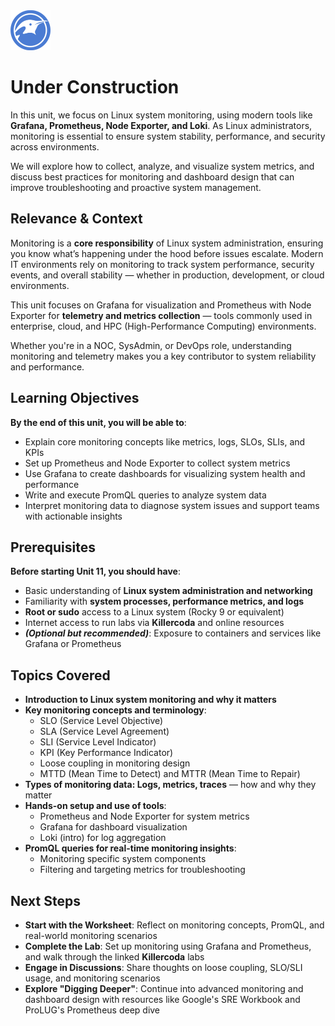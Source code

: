 <div class="flex-container">
        <img src="https://github.com/ProfessionalLinuxUsersGroup/img/blob/main/Assets/Logos/ProLUG_Round_Transparent_LOGO.png?raw=true" width="64" height="64"></img>
    <p>
        <h1>Under Construction</h1>
    </p>
</div>

In this unit, we focus on Linux system monitoring, using modern tools like **Grafana, Prometheus, Node Exporter, and Loki**. As Linux administrators, monitoring is essential to ensure system stability, performance, and security across environments.

We will explore how to collect, analyze, and visualize system metrics, and discuss best practices for monitoring and dashboard design that can improve troubleshooting and proactive system management.

## Relevance & Context

Monitoring is a **core responsibility** of Linux system administration, ensuring you know what’s happening under the hood before issues escalate. Modern IT environments rely on monitoring to track system performance, security events, and overall stability — whether in production, development, or cloud environments.

This unit focuses on Grafana for visualization and Prometheus with Node Exporter for **telemetry and metrics collection** — tools commonly used in enterprise, cloud, and HPC (High-Performance Computing) environments.

Whether you're in a NOC, SysAdmin, or DevOps role, understanding monitoring and telemetry makes you a key contributor to system reliability and performance.

## Learning Objectives

**By the end of this unit, you will be able to**:

- Explain core monitoring concepts like metrics, logs, SLOs, SLIs, and KPIs
- Set up Prometheus and Node Exporter to collect system metrics
- Use Grafana to create dashboards for visualizing system health and performance
- Write and execute PromQL queries to analyze system data
- Interpret monitoring data to diagnose system issues and support teams with actionable insights

## Prerequisites

**Before starting Unit 11, you should have**:

- Basic understanding of **Linux system administration and networking**
- Familiarity with **system processes, performance metrics, and logs**
- **Root or sudo** access to a Linux system (Rocky 9 or equivalent)
- Internet access to run labs via **Killercoda** and online resources
- ***(Optional but recommended)***: Exposure to containers and services like Grafana or Prometheus

## Topics Covered

- **Introduction to Linux system monitoring and why it matters**
- **Key monitoring concepts and terminology**:
  - SLO (Service Level Objective)
  - SLA (Service Level Agreement)
  - SLI (Service Level Indicator)
  - KPI (Key Performance Indicator)
  - Loose coupling in monitoring design
  - MTTD (Mean Time to Detect) and MTTR (Mean Time to Repair)
- **Types of monitoring data: Logs, metrics, traces** — how and why they matter
- **Hands-on setup and use of tools**:
  - Prometheus and Node Exporter for system metrics
  - Grafana for dashboard visualization
  - Loki (intro) for log aggregation
- **PromQL queries for real-time monitoring insights**:
  - Monitoring specific system components
  - Filtering and targeting metrics for troubleshooting

## Next Steps

- **Start with the Worksheet**: Reflect on monitoring concepts, PromQL, and real-world monitoring scenarios
- **Complete the Lab**: Set up monitoring using Grafana and Prometheus, and walk through the linked **Killercoda** labs
- **Engage in Discussions**: Share thoughts on loose coupling, SLO/SLI usage, and monitoring scenarios
- **Explore "Digging Deeper"**: Continue into advanced monitoring and dashboard design with resources like Google's SRE Workbook and ProLUG's Prometheus deep dive
